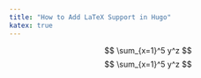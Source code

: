 ```yaml
---
title: "How to Add LaTeX Support in Hugo"
katex: true
---
```


$$ \sum_{x=1}^5 y^z $$
$$ \sum_{x=1}^5 y^z $$
